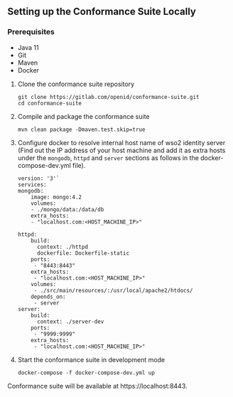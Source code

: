 
## Setting up the Conformance Suite Locally

### Prerequisites

* Java 11
* Git
* Maven
* Docker

1. Clone the conformance suite repository

    ```   
    git clone https://gitlab.com/openid/conformance-suite.git
    cd conformance-suite
    ```

2. Compile and package the conformance suite

    ```
    mvn clean package -Dmaven.test.skip=true
    ```

3. Configure docker to resolve internal host name of wso2 identity server
   (Find out the IP address of your host machine and add it as extra hosts under the `mongodb`, `httpd` and `server` sections as follows in the docker-compose-dev.yml file).

    ```
    version: '3'`
    services:
    mongodb:
        image: mongo:4.2
        volumes:
        - ./mongo/data:/data/db
        extra_hosts:
        - "localhost.com:<HOST_MACHINE_IP>"

    httpd:
        build:
          context: ./httpd
          dockerfile: Dockerfile-static
        ports:
         - "8443:8443"
        extra_hosts:
         - "localhost.com:<HOST_MACHINE_IP>"
        volumes:
         - ./src/main/resources/:/usr/local/apache2/htdocs/
        depends_on:
         - server
    server:
        build:
          context: ./server-dev
        ports:
         - "9999:9999"
        extra_hosts:
         - "localhost.com:<HOST_MACHINE_IP>"
    ```
4. Start the conformance suite in development mode
    
    ```
    docker-compose -f docker-compose-dev.yml up
    ```

Conformance suite will be available at https://localhost:8443.
